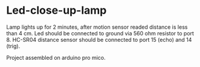 # Led-close-up-lamp


Lamp lights up for 2 minutes, after motion sensor readed distance is less than 4 cm. 
Led should be connected to ground via 560 ohm resistor to port 8.
HC-SR04 distance sensor should be connected to port 15 (echo) and 14 (trig). 

Project assembled on arduino pro mico. 
